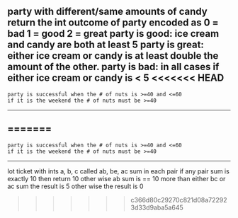 party with different/same amounts of candy
	return the int outcome of party encoded as
		0 = bad
		1 = good
		2 = great
	party is good: 
		ice cream and candy are both at least 5
	party is great:
		either ice cream or candy is at least double the amount of the other.
	party is bad:
		in all cases if either ice cream or candy is < 5 
<<<<<<< HEAD
--------------------------------------------------------
	party is successful when the # of nuts is >=40 and <=60
	if it is the weekend the # of nuts must be >=40
---------------------------------------------------------
	
=======
----------------------------------------------------------
	party is successful when the # of nuts is >=40 and <=60
	if it is the weekend the # of nuts must be >=40
----------------------------------------------------------
lot ticket with ints a, b, c
	called ab, be, ac
sum in each pair
	if any pair sum is exactly 10 then return 10
	other wise ab sum is == 10
		more than either bc or ac sum
			the result is 5
	other wise the result is 0
>>>>>>> c366d80c29270c821d08a722923d33d9aba5a645
